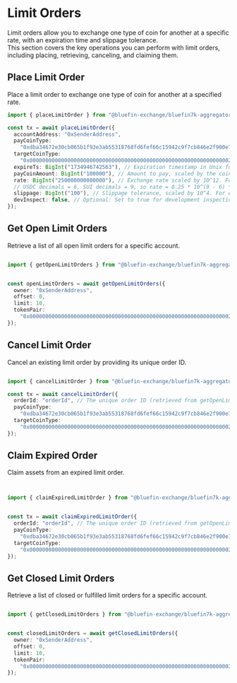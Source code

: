 # Limit Orders

Limit orders allow you to exchange one type of coin for another at a specific
rate, with an expiration time and slippage tolerance.  
This section covers the key operations you can perform with limit orders,
including placing, retrieving, canceling, and claiming them.

## Place Limit Order

Place a limit order to exchange one type of coin for another at a specified
rate.

```typescript
import { placeLimitOrder } from "@bluefin-exchange/bluefin7k-aggregator-sdk";

const tx = await placeLimitOrder({
  accountAddress: "0xSenderAddress",
  payCoinType:
    "0xdba34672e30cb065b1f93e3ab55318768fd6fef66c15942c9f7cb846e2f900e7::usdc::USDC", // The coin type to pay with (e.g., USDC).
  targetCoinType:
    "0x0000000000000000000000000000000000000000000000000000000000000002::sui::SUI", // The coin type to receive (e.g., SUI).
  expireTs: BigInt("1734946742563"), // Expiration timestamp in Unix format.
  payCoinAmount: BigInt("100000"), // Amount to pay, scaled by the coin's decimals (e.g., 0.1 USDC = 100000 for 6 decimals).
  rate: BigInt("250000000000000"), // Exchange rate scaled by 10^12. For example: 1 USDC = 0.25 SUI.
  // USDC decimals = 6, SUI decimals = 9, so rate = 0.25 * 10^(9 - 6) * 10^12 = 250000000000000.
  slippage: BigInt("100"), // Slippage tolerance, scaled by 10^4. For example: 1% slippage = 0.01 * 10^4 = 100.
  devInspect: false, // Optional: Set to true for development inspection mode.
});
```

## Get Open Limit Orders

Retrieve a list of all open limit orders for a specific account.

```typescript

import { getOpenLimitOrders } from "@bluefin-exchange/bluefin7k-aggregator-sdk";


const openLimitOrders = await getOpenLimitOrders({
  owner: "0xSenderAddress",
  offset: 0,
  limit: 10,
  tokenPair:
    "0x0000000000000000000000000000000000000000000000000000000000000002::sui::SUI-0xdba34672e30cb065b1f93e3ab55318768fd6fef66c15942c9f7cb846e2f900e7::usdc::USDC", // Optional: Filter by a specific token pair
});
```

## Cancel Limit Order

Cancel an existing limit order by providing its unique order ID.

```typescript

import { cancelLimitOrder } from "@bluefin-exchange/bluefin7k-aggregator-sdk";

const tx = await cancelLimitOrder({
  orderId: "orderId", // The unique order ID (retrieved from getOpenLimitOrders).
  payCoinType:
    "0xdba34672e30cb065b1f93e3ab55318768fd6fef66c15942c9f7cb846e2f900e7::usdc::USDC", // The coin type used for payment (e.g., USDC).
  targetCoinType:
    "0x0000000000000000000000000000000000000000000000000000000000000002::sui::SUI", // The target coin type (e.g., SUI).
});
```

## Claim Expired Order

Claim assets from an expired limit order.

```typescript


import { claimExpiredLimitOrder } from "@bluefin-exchange/bluefin7k-aggregator-sdk";


const tx = await claimExpiredLimitOrder({
  orderId: "orderId", // The unique order ID (retrieved from getOpenLimitOrders).
  payCoinType:
    "0xdba34672e30cb065b1f93e3ab55318768fd6fef66c15942c9f7cb846e2f900e7::usdc::USDC", // The coin type used for payment (e.g., USDC).
  targetCoinType:
    "0x0000000000000000000000000000000000000000000000000000000000000002::sui::SUI", // The target coin type (e.g., SUI).
});
```

## Get Closed Limit Orders

Retrieve a list of closed or fulfilled limit orders for a specific account.

```typescript

import { getClosedLimitOrders } from "@bluefin-exchange/bluefin7k-aggregator-sdk";


const closedLimitOrders = await getClosedLimitOrders({
  owner: "0xSenderAddress",
  offset: 0,
  limit: 10,
  tokenPair:
    "0x0000000000000000000000000000000000000000000000000000000000000002::sui::SUI-0xdba34672e30cb065b1f93e3ab55318768fd6fef66c15942c9f7cb846e2f900e7::usdc::USDC", // Optional: Filter by a specific token pair
});
```
